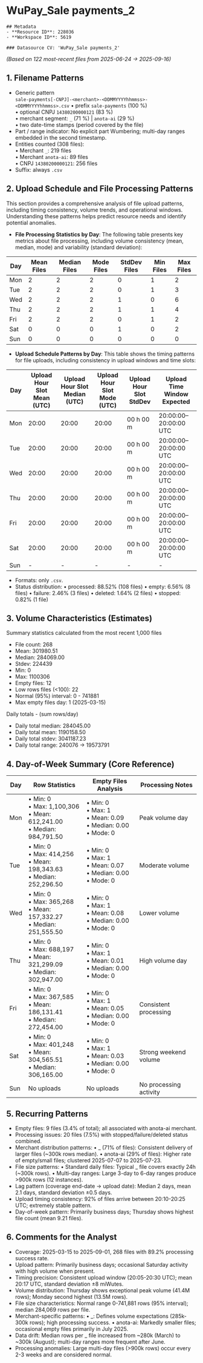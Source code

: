 # WuPay_Sale payments_2

    ## Metadata
    - **Resource ID**: 228036
    - **Workspace ID**: 5619

    ### Datasource CV: 'WuPay_Sale payments_2'

_(Based on 122 most-recent files from 2025-06-24 → 2025-09-16)_

## **1. Filename Patterns**

- Generic pattern  
  `sale-payments[-CNPJ]-<merchant>-<DDMMYYYYhhmmss>-<DDMMYYYYhhmmss>.csv`
  • prefix `sale-payments` (100 %)  
  • optional CNPJ `14380200000121` (83 %)  
  • merchant segment: `_` (71 %) | `anota-ai` (29 %)  
  • two date-time stamps (period covered by the file)
- Part / range indicator: No explicit part Wumbering; multi-day ranges embedded in the second timestamp.
- Entities counted (308 files):  
  • Merchant `_`: 219 files  
  • Merchant `anota-ai`: 89 files  
  • CNPJ `14380200000121`: 256 files
- Suffix: always `.csv`

## **2. Upload Schedule and File Processing Patterns**

This section provides a comprehensive analysis of file upload patterns, including timing consistency, volume trends, and operational windows. Understanding these patterns helps predict resource needs and identify potential anomalies.

- **File Processing Statistics by Day**: The following table presents key metrics about file processing, including volume consistency (mean, median, mode) and variability (standard deviation):

| Day | Mean Files | Median Files | Mode Files | StdDev Files | Min Files | Max Files |
|-----|------------|--------------|------------|--------------|-----------|-----------|
| Mon | 2 | 2 | 2 | 0 | 1 | 2 |
| Tue | 2 | 2 | 2 | 0 | 1 | 3 |
| Wed | 2 | 2 | 2 | 1 | 0 | 6 |
| Thu | 2 | 2 | 2 | 1 | 1 | 4 |
| Fri | 2 | 2 | 2 | 0 | 1 | 2 |
| Sat | 0 | 0 | 0 | 1 | 0 | 2 |
| Sun | 0 | 0 | 0 | 0 | 0 | 0 |

- **Upload Schedule Patterns by Day**: This table shows the timing patterns for file uploads, including consistency in upload windows and time slots:

| Day | Upload Hour Slot Mean (UTC) | Upload Hour Slot Median (UTC) | Upload Hour Slot Mode (UTC) | Upload Hour Slot StdDev | Upload Time Window Expected |
|-----|---------------------------|----------------------------|--------------------------|----------------------|-----------------|
| Mon | 20:00 | 20:00 | 20:00 | 00 h 00 m | 20:00:00–20:00:00 UTC |
| Tue | 20:00 | 20:00 | 20:00 | 00 h 00 m | 20:00:00–20:00:00 UTC |
| Wed | 20:00 | 20:00 | 20:00 | 00 h 00 m | 20:00:00–20:00:00 UTC |
| Thu | 20:00 | 20:00 | 20:00 | 00 h 00 m | 20:00:00–20:00:00 UTC |
| Fri | 20:00 | 20:00 | 20:00 | 00 h 00 m | 20:00:00–20:00:00 UTC |
| Sat | 20:00 | 20:00 | 20:00 | 00 h 00 m | 20:00:00–20:00:00 UTC |
| Sun | - | - | - | - | - |

- Formats: only `.csv`.
- Status distribution:
  • processed: 88.52% (108 files)
  • empty: 6.56% (8 files)
  • failure: 2.46% (3 files)
  • deleted: 1.64% (2 files)
  • stopped: 0.82% (1 file)

## **3. Volume Characteristics (Estimates)**

Summary statistics calculated from the most recent 1,000 files

- File count: 268
- Mean: 301980.51
- Median: 284069.00
- Stdev: 224439
- Min: 0
- Max: 1100306
- Empty files: 12
- Low rows files (<100): 22
- Normal (95%) interval: 0 - 741881
- Max empty files day: 1 (2025-03-15)

Daily totals - (sum rows/day)

- Daily total median: 284045.00
- Daily total mean: 1190158.50
- Daily total stdev: 3041187.23
- Daily total range: 240076 → 19573791

## **4. Day-of-Week Summary (Core Reference)**


| Day | Row Statistics | Empty Files Analysis | Processing Notes |
|-----|----------------|---------------------|------------------|
| Mon | • Min: 0<br>• Max: 1,100,306<br>• Mean: 612,241.00<br>• Median: 984,791.50 | • Min: 0<br>• Max: 1<br>• Mean: 0.09<br>• Median: 0.00<br>• Mode: 0 | Peak volume day |
| Tue | • Min: 0<br>• Max: 414,256<br>• Mean: 198,343.63<br>• Median: 252,296.50 | • Min: 0<br>• Max: 1<br>• Mean: 0.07<br>• Median: 0.00<br>• Mode: 0 | Moderate volume |
| Wed | • Min: 0<br>• Max: 365,268<br>• Mean: 157,332.27<br>• Median: 251,555.50 | • Min: 0<br>• Max: 1<br>• Mean: 0.08<br>• Median: 0.00<br>• Mode: 0 | Lower volume |
| Thu | • Min: 0<br>• Max: 688,197<br>• Mean: 321,299.09<br>• Median: 302,947.00 | • Min: 0<br>• Max: 1<br>• Mean: 0.01<br>• Median: 0.00<br>• Mode: 0 | High volume day |
| Fri | • Min: 0<br>• Max: 367,585<br>• Mean: 186,131.41<br>• Median: 272,454.00 | • Min: 0<br>• Max: 1<br>• Mean: 0.05<br>• Median: 0.00<br>• Mode: 0 | Consistent processing |
| Sat | • Min: 0<br>• Max: 401,248<br>• Mean: 304,565.51<br>• Median: 306,165.00 | • Min: 0<br>• Max: 1<br>• Mean: 0.03<br>• Median: 0.00<br>• Mode: 0 | Strong weekend volume |
| Sun | No uploads | No uploads | No processing activity |

## **5. Recurring Patterns**

- Empty files: 9 files (3.4% of total); all associated with anota-ai merchant.
- Processing issues: 20 files (7.5%) with stopped/failure/deleted status combined.
- Merchant distribution patterns:
  • _ (71% of files): Consistent delivery of larger files (~300k rows median).
  • anota-ai (29% of files): Higher rate of empty/small files; clustered 2025-07-07 to 2025-07-23.
- File size patterns:
  • Standard daily files: Typical _ file covers exactly 24h (~300k rows).
  • Multi-day ranges: Large 3-day to 6-day ranges produce >900k rows (12 instances).
- Lag pattern (coverage end-date → upload date): Median 2 days, mean 2.1 days, standard deviation ±0.5 days.
- Upload timing consistency: 92% of files arrive between 20:10-20:25 UTC; extremely stable pattern.
- Day-of-week pattern: Primarily business days; Thursday shows highest file count (mean 9.21 files).

## **6. Comments for the Analyst**

- Coverage: 2025-03-15 to 2025-09-01, 268 files with 89.2% processing success rate.
- Upload pattern: Primarily business days; occasional Saturday activity with high volume when present.
- Timing precision: Consistent upload window (20:05-20:30 UTC); mean 20:17 UTC, standard deviation ±8 miWutes.
- Volume distribution: Thursday shows exceptional peak volume (41.4M rows); Monday second highest (13.5M rows).
- File size characteristics: Normal range 0-741,881 rows (95% interval); median 284,069 rows per file.
- Merchant-specific patterns:
  • _: Defines volume expectations (285k-300k rows); high processing success.
  • anota-ai: Markedly smaller files; occasional empty files primarily in July 2025.
- Data drift: Median rows per _ file increased from ~280k (March) to ~300k (August); multi-day ranges more frequent after June.
- Processing anomalies: Large multi-day files (>900k rows) occur every 2-3 weeks and are considered normal.
